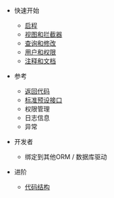 
- 快速开始
    - [启程](quickstart/intro.md)
    - [视图和拦截器](quickstart/view_and_interceptors.md)
    - [查询和修改](quickstart/query_and_modify.md)
    - [用户和权限](quickstart/user_and_permission.md)
    - [注释和文档](quickstart/comment_and_doc.md)

- 参考
    - [返回代码](reference/retcode.md)
    - [标准预设接口](reference/default_interface.md)
    - 权限管理
    - 日志信息
    - 异常

- 开发者
    - 绑定到其他ORM / 数据库驱动

- 进阶
    - [代码结构](code/code.md)
